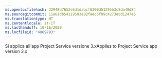 ```yaml
---
ms.openlocfilehash: 32948d7652e5d1dabcf6300d51295b3c8da40d84
ms.sourcegitcommit: 11a61db54119503e82faec5f99c4273e8d1247e5
ms.translationtype: HT
ms.contentlocale: it-IT
ms.lasthandoff: 10/16/2020
ms.locfileid: "4069793"
---
```

<span data-ttu-id="b17e4-101">Si applica all'app Project Service versione 3.x</span><span class="sxs-lookup"><span data-stu-id="b17e4-101">Applies to Project Service app version 3.x</span></span>

